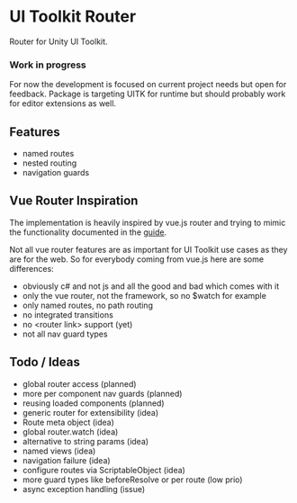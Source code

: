 # UI Toolkit Router

Router for Unity UI Toolkit. 

### Work in progress

For now the development is focused on current project needs but open for feedback.
Package is targeting UITK for runtime but should probably work for editor extensions as well. 

## Features

* named routes
* nested routing
* navigation guards

## Vue Router Inspiration

The implementation is heavily inspired by vue.js router and trying to mimic the functionality documented in the [guide](https://router.vuejs.org/guide/).

Not all vue router features are as important for UI Toolkit use cases as they are for the web. 
So for everybody coming from vue.js here are some differences:

* obviously c# and not js and all the good and bad which comes with it
* only the vue router, not the framework, so no $watch for example
* only named routes, no path routing
* no integrated transitions
* no \<router link> support (yet) 
* not all nav guard types

## Todo / Ideas

* global router access (planned)
* more per component nav guards (planned)
* reusing loaded components (planned)
* generic router for extensibility (idea)
* Route meta object (idea)
* global router.watch (idea)
* alternative to string params (idea)
* named views (idea)
* navigation failure (idea)
* configure routes via ScriptableObject (idea)
* more guard types like beforeResolve or per route (low prio)
* async exception handling (issue)
